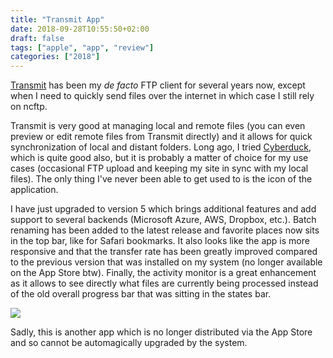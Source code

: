 ```yaml
---
title: "Transmit App"
date: 2018-09-28T10:55:50+02:00
draft: false
tags: ["apple", "app", "review"]
categories: ["2018"]
---
```


[Transmit](https://www.panic.com/transmit/) has been my *de facto* FTP client for several years now, except when I need to quickly send files over the internet in which case I still rely on ncftp.

Transmit is very good at managing local and remote files (you can even preview or edit remote files from Transmit directly) and it allows for quick synchronization of local and distant folders. Long ago, I tried [Cyberduck](https://cyberduck.io), which is quite good also, but it is probably a matter of choice for my use cases (occasional FTP upload and keeping my site in sync with my local files). The only thing I've never been able to get used to is the icon of the application.

I have just upgraded to version 5 which brings additional features and add support to several backends (Microsoft Azure, AWS, Dropbox, etc.). Batch renaming has been added to the latest release and favorite places now sits in the top bar, like for Safari bookmarks.
It also looks like the app is more responsive and that the transfer rate has been greatly improved compared to the previous version that was installed on my system (no longer available on the App Store btw). Finally, the activity monitor is a great enhancement as it allows to see directly what files are currently being processed instead of the old overall progress bar that was sitting in the states bar.

![](/img/2018-09-28-19-36-26.png)

Sadly, this is another app which is no longer distributed via the App Store and so cannot be automagically upgraded by the system.
